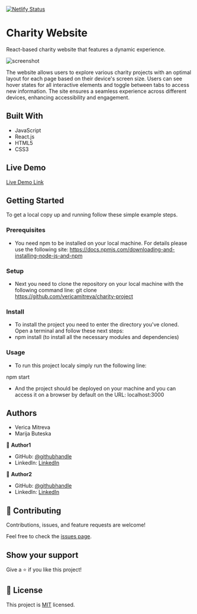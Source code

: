[![Netlify Status](https://api.netlify.com/api/v1/badges/1a49f172-9077-45ae-a642-ba8974af18e5/deploy-status)](https://app.netlify.com/sites/graceful-toffee-14539f/deploys)

# Charity Website

React-based charity website that features a dynamic experience.

![screenshot](./src/components/assets/screenshot.png)

The website allows users to explore various charity projects with an optimal layout for each page based on their device's screen size. Users can see hover states for all interactive elements and toggle between tabs to access new information. The site ensures a seamless experience across different devices, enhancing accessibility and engagement.

## Built With

- JavaScript
- React.js
- HTML5
- CSS3

## Live Demo

[Live Demo Link](https://charity-project-react.netlify.app/)

## Getting Started

To get a local copy up and running follow these simple example steps.

### Prerequisites

* You need npm to be installed on your local machine. For details please use the following site: 
https://docs.npmjs.com/downloading-and-installing-node-js-and-npm

### Setup

* Next you need to clone the repository on your local machine with the following command line:
git clone https://github.com/vericamitreva/charity-project

### Install

* To install the project you need to enter the directory you've cloned. Open a terminal and follow these next steps:
* npm install (to install all the necessary modules and dependencies)

### Usage

* To run this project localy simply run the following line:

npm start

* And the project should be deployed on your machine and you can access it on a browser by default on the URL: localhost:3000

## Authors

- Verica Mitreva
- Marija Buteska

👤 **Author1**

- GitHub: [@githubhandle](https://github.com/vericamitreva)
- LinkedIn: [LinkedIn](https://www.linkedin.com/in/vericamitreva)

👤 **Author2**

- GitHub: [@githubhandle](https://github.com/MarijaBute)
- LinkedIn: [LinkedIn](https://www.linkedin.com/in/marija-buteska-458a34263/)

## 🤝 Contributing

Contributions, issues, and feature requests are welcome!

Feel free to check the [issues page](issues/).

## Show your support

Give a ⭐️ if you like this project!

## 📝 License

This project is [MIT](lic.url) licensed.